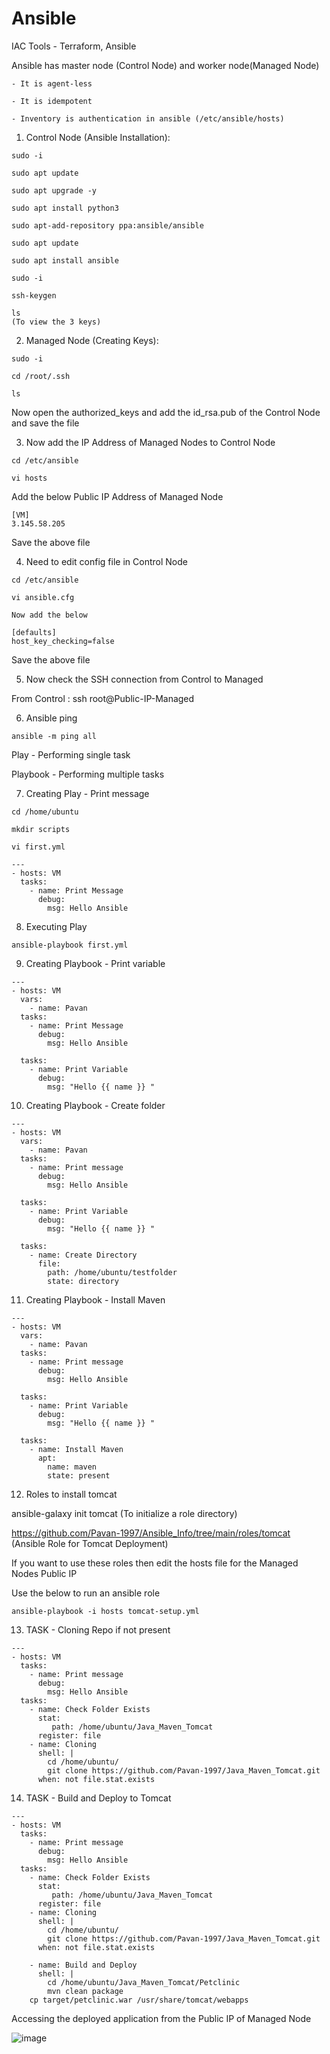 # Ansible
                        
IAC Tools - Terraform, Ansible          
                
Ansible has master node (Control Node) and worker node(Managed Node)

```   
- It is agent-less 

- It is idempotent

- Inventory is authentication in ansible (/etc/ansible/hosts)
```

1. Control Node (Ansible Installation):
```
sudo -i 

sudo apt update

sudo apt upgrade -y

sudo apt install python3

sudo apt-add-repository ppa:ansible/ansible

sudo apt update

sudo apt install ansible
```
```
sudo -i

ssh-keygen

ls
(To view the 3 keys)
```

2. Managed Node (Creating Keys):
```
sudo -i

cd /root/.ssh

ls
```
Now open the authorized_keys and add the id_rsa.pub of the Control Node and save the file


3. Now add the IP Address of Managed Nodes to Control Node
```
cd /etc/ansible

vi hosts
```
Add the below Public IP Address of Managed Node
```
[VM]
3.145.58.205
```
Save the above file


4. Need to edit config file in Control Node
```
cd /etc/ansible

vi ansible.cfg
```
```
Now add the below 

[defaults]
host_key_checking=false
```
Save the above file


5. Now check the SSH connection from Control to Managed

From Control : ssh root@Public-IP-Managed


6. Ansible ping 
```
ansible -m ping all

```
Play - Performing single task

Playbook - Performing multiple tasks


7. Creating Play - Print message
```
cd /home/ubuntu

mkdir scripts

vi first.yml
```
```
---
- hosts: VM
  tasks:
    - name: Print Message
      debug:
        msg: Hello Ansible
```
8. Executing Play
```
ansible-playbook first.yml

```

9. Creating Playbook - Print variable
```
---
- hosts: VM
  vars:
    - name: Pavan
  tasks:
    - name: Print Message
      debug:
        msg: Hello Ansible

  tasks:
    - name: Print Variable
      debug:
        msg: "Hello {{ name }} "

```
10.  Creating Playbook - Create folder
```
---
- hosts: VM
  vars:
    - name: Pavan
  tasks:
    - name: Print message
      debug:
        msg: Hello Ansible

  tasks:
    - name: Print Variable
      debug:
        msg: "Hello {{ name }} "

  tasks:
    - name: Create Directory
      file:
        path: /home/ubuntu/testfolder
        state: directory
```
11.  Creating Playbook - Install Maven
```
---
- hosts: VM
  vars:
    - name: Pavan
  tasks:
    - name: Print message
      debug:
        msg: Hello Ansible

  tasks:
    - name: Print Variable
      debug:
        msg: "Hello {{ name }} "

  tasks:
    - name: Install Maven
      apt:
        name: maven
        state: present
```
12. Roles to install tomcat 

ansible-galaxy init tomcat
(To initialize a role directory)

https://github.com/Pavan-1997/Ansible_Info/tree/main/roles/tomcat
(Ansible Role for Tomcat Deployment)

If you want to use these roles then edit the hosts file for the Managed Nodes Public IP

Use the below to run an ansible role

```
ansible-playbook -i hosts tomcat-setup.yml
```

13. TASK - Cloning Repo if not present
```
---
- hosts: VM
  tasks:
    - name: Print message
      debug:
        msg: Hello Ansible
  tasks:
    - name: Check Folder Exists
      stat:
         path: /home/ubuntu/Java_Maven_Tomcat
      register: file
    - name: Cloning
      shell: |
        cd /home/ubuntu/
        git clone https://github.com/Pavan-1997/Java_Maven_Tomcat.git
      when: not file.stat.exists
```
14. TASK - Build and Deploy to Tomcat
```
---
- hosts: VM
  tasks:
    - name: Print message
      debug:
        msg: Hello Ansible
  tasks:
    - name: Check Folder Exists
      stat:
         path: /home/ubuntu/Java_Maven_Tomcat
      register: file
    - name: Cloning
      shell: |
        cd /home/ubuntu/
        git clone https://github.com/Pavan-1997/Java_Maven_Tomcat.git
      when: not file.stat.exists
	  
    - name: Build and Deploy
      shell: |
        cd /home/ubuntu/Java_Maven_Tomcat/Petclinic
        mvn clean package
	cp target/petclinic.war /usr/share/tomcat/webapps
```
Accessing the deployed application from the Public IP of Managed Node

![image](https://github.com/Pavan-1997/Ansible_Info/assets/32020205/418ab5c4-2651-478b-8f8c-29eabb5b6a8c)
